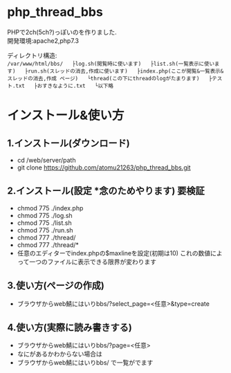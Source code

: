 # php_thread_bbs

PHPで2ch(5ch?)っぽいのを作りました.  
開発環境:apache2,php7.3

ディレクトリ構造:  
`/var/www/html/bbs/  
├log.sh(閲覧時に使います)  
├list.sh(一覧表示に使います)  
├run.sh(スレッドの消去,作成に使います)  
├index.php(ここが閲覧&一覧表示&スレッドの消去,作成 ページ)  
└thread(この下にthreadのlogがたまります)  
  ├テスト.txt  
  ├おすきなように.txt  
  └以下略`  
# インストール&使い方  
## 1.インストール(ダウンロード)  
 * cd /web/server/path  
 * git clone https://github.com/atomu21263/php_thread_bbs.git  
## 2.インストール(設定 *念のためやります) 要検証  
 * chmod 775 ./index.php  
 * chmod 775 ./log.sh  
 * chmod 775 ./list.sh  
 * chmod 775 ./run.sh  
 * chmod 777 ./thread/  
 * chmod 777 ./thread/*
 * 任意のエディターでindex.phpの$maxlineを設定(初期は10) これの数値によって一つのファイルに表示できる限界が変わります
## 3.使い方(ぺージの作成)  
 * ブラウザからweb鯖にはいりbbs/?select_page=<任意>&type=create  
## 4.使い方(実際に読み書きする)  
 * ブラウザからweb鯖にはいりbbs/?page=<任意>  
 * なにがあるかわからない場合は  
 * ブラウザからweb鯖にはいりbbs/ で一覧がでます
